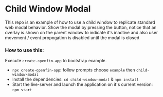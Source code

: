 # Child Window Modal

This repo is an example of how to use a child window to replicate standard web modal behavior. Show the modal by pressing the button, notice that an overlay is shown on the parent window to indicate it's inactive and also user movement / event propogation is disabled until the modal is closed.

### How to use this:

Execute `create-openfin-app` to bootstrap example.

- `npx create-openfin-app`: follow prompts choose `example` then `child-window-modal`
- Install the dependencies: `cd child-window-modal` & `npm install`
- Start the live-server and launch the application on it's current version: `npm start`

